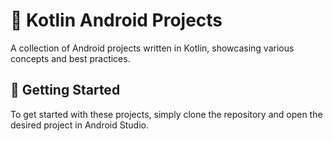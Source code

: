 # 📱 Kotlin Android Projects

A collection of Android projects written in Kotlin, showcasing various concepts and best practices.

## 🚀 Getting Started

To get started with these projects, simply clone the repository and open the desired project in Android Studio.

